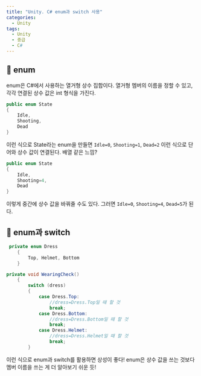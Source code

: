 ```yaml
---
title: "Unity. C# enum과 switch 사용"
categories:
  - Unity
tags:
  - Unity
  - 중급
  - C#
---
```


## 🌟 enum

enum은 C#에서 사용하는 열거형 상수 집합이다. 열거형 멤버의 이름을 정할 수 있고, 각각 연결된 상수 값은 int 형식을 가진다.

```c#
public enum State
{
	Idle,
	Shooting,
	Dead
}
```

이런 식으로 State라는 enum을 만들면 `Idle=0`, `Shooting=1`,  `Dead=2` 이런 식으로 단어와 상수 값이 연결된다. 배열 같은 느낌?

```c#
public enum State
{
	Idle,
	Shooting=4,
	Dead
}
```

이렇게 중간에 상수 값을 바꿔줄 수도 있다. 그러면  `Idle=0`, `Shooting=4`,  `Dead=5`가 된다.

## 🌟 enum과 switch

```c#
 private enum Dress
    {
        Top, Helmet, Bottom
    }

private void WearingCheck()
    {
        switch (dress)
        {
            case Dress.Top:
                //dress=Dress.Top일 때 할 것
                break;
            case Dress.Bottom:
                //dress=Dress.Bottom일 때 할 것
                break;
            case Dress.Helmet:
                //dress=Dress.Helmet일 때 할 것
                break;
        }
```

이런 식으로 enum과 switch를 활용하면 상성이 좋다! enum은 상수 값을 쓰는 것보다 멤버 이름을 쓰는 게 더 알아보기 쉬운 듯!